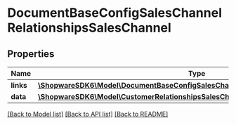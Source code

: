 # DocumentBaseConfigSalesChannelRelationshipsSalesChannel

## Properties
Name | Type | Description | Notes
------------ | ------------- | ------------- | -------------
**links** | [**\ShopwareSDK6\Model\DocumentBaseConfigSalesChannelRelationshipsSalesChannelLinks**](DocumentBaseConfigSalesChannelRelationshipsSalesChannelLinks.md) |  | [optional] 
**data** | [**\ShopwareSDK6\Model\CustomerRelationshipsSalesChannelData**](CustomerRelationshipsSalesChannelData.md) |  | [optional] 

[[Back to Model list]](../../README.md#documentation-for-models) [[Back to API list]](../../README.md#documentation-for-api-endpoints) [[Back to README]](../../README.md)

